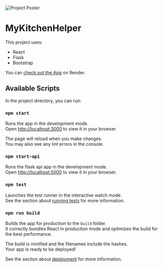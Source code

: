 ![Project Poster](https://user-images.githubusercontent.com/3164936/211671058-46f97373-393d-473b-91a7-d4a24eca3946.png)

# MyKitchenHelper


This project uses:
* React
* Flask
* Bootstrap

You can
[check out the App](https://kitchen-helper.onrender.com/) on Render.

## Available Scripts

In the project directory, you can run:

### `npm start`

Runs the app in the development mode.\
Open [http://localhost:3000](http://localhost:3000) to view it in your browser.

The page will reload when you make changes.\
You may also see any lint errors in the console.

### `npm start-api`

Runs the flask api app in the development mode.\
Open [http://localhost:5000](http://localhost:3000) to view it in your browser.
### `npm test`

Launches the test runner in the interactive watch mode.\
See the section about [running tests](https://facebook.github.io/create-react-app/docs/running-tests) for more information.

### `npm run build`

Builds the app for production to the `build` folder.\
It correctly bundles React in production mode and optimizes the build for the best performance.

The build is minified and the filenames include the hashes.\
Your app is ready to be deployed!

See the section about [deployment](https://facebook.github.io/create-react-app/docs/deployment) for more information.

